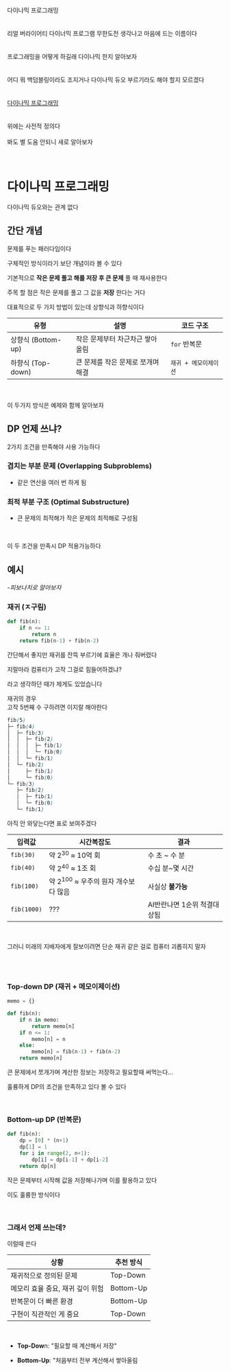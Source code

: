 <br><br>
다이나믹 프로그래밍
<br><br><br>
리얼 버라이어티 다이너믹 프로그램 무한도전 생각나고 마음에 드는 이름이다
<br><br><br>
프로그래밍을 어떻게 하길래 다이나믹 한지 알아보자
<br><br><br>
어디 뭐 백덤블링이라도 조지거나 다이나믹 듀오 부르기라도 해야 할지 모르겠다
<br><br><br>
[다이나믹 프로그래밍](../week3_word/dynamic_programming.md)
<br><br><br>
위에는 사전적 정의다
<br><br>
봐도 별 도움 안되니 새로 알아보자
<br><br><br>

# 다이나믹 프로그래밍

다이나믹 듀오와는 관계 없다

## 간단 개념

문제를 푸는 패러다임이다

구체적인 방식이라기 보단 개념이라 볼 수 있다

기본적으로 **작은 문제 풀고 해를 저장 후 큰 문제** 풀 때 재사용한다

주목 할 점은 작은 문제를 풀고 그 값을 **저장** 한다는 거다

대표적으로 두 가지 방법이 있는데 상향식과 하향식이다

| 유형              | 설명                  | 코드 구조         |
| --------------- | ------------------- | ------------- |
| 상향식 (Bottom-up) | 작은 문제부터 차근차근 쌓아 올림  | `for` 반복문     |
| 하향식 (Top-down)  | 큰 문제를 작은 문제로 쪼개며 해결 | `재귀 + 메모이제이션` |

<br><br>
이 두가지 방식은 예제와 함께 알아보자

## DP 언제 쓰냐?

2가지 조건을 만족해야 사용 가능하다

### 겹치는 부분 문제 (Overlapping Subproblems)

- 같은 연산을 여러 번 하게 됨

### 최적 부분 구조 (Optimal Substructure)

- 큰 문제의 최적해가 작은 문제의 최적해로 구성됨

<br>

이 두 조건을 만족시 DP 적용가능하다


## 예시
 -*피보나치로 알아보자*
 
### 재귀 (ㅈ구림)

```py
def fib(n):
    if n <= 1:
        return n
    return fib(n-1) + fib(n-2)
```

간단해서 좋지만 재귀를 잔뜩 부르기에 효율은 개나 줘버렸다

지랄마라 컴퓨터가 고작 그걸로 힘들어하겠냐?

라고 생각하던 때가 제게도 있었습니다

재귀의 경우<br>
고작 5번째 수 구하려면 이지랄 해야한다
```scss
fib(5)
├─ fib(4)
│  ├─ fib(3)
│  │  ├─ fib(2)
│  │  │  ├─ fib(1)
│  │  │  └─ fib(0)
│  │  └─ fib(1)
│  └─ fib(2)
│     ├─ fib(1)
│     └─ fib(0)
└─ fib(3)
   ├─ fib(2)
   │  ├─ fib(1)
   │  └─ fib(0)
   └─ fib(1)
```

아직 안 와닿는다면 표로 보여주겠다

| 입력값         | 시간복잡도                   | 결과                  |
| ----------- | ----------------------- | ------------------- |
| `fib(30)`   | 약 $2^{30}$ ≈ 10억 회           | 수 초 \~ 수 분          |
| `fib(40)`   | 약 $2^{40}$ ≈ 1조 회            | 수십 분\~몇 시간          |
| `fib(100)`  | 약 $2^{100}$ ≈ 우주의 원자 개수보다 많음 | 사실상 **불가능**         |
| `fib(1000)` | ???                     | AI반란나면 1순위 척결대상됨 |

<br>

그러니 미래의 지배자에게 잘보이려면 단순 재귀 같은 걸로 컴퓨터 괴롭히지 말자

<br><br>

### Top-down DP (재귀 + 메모이제이션)
```py
memo = {}

def fib(n):
    if n in memo:
        return memo[n]
    if n <= 1:
        memo[n] = n
    else:
        memo[n] = fib(n-1) + fib(n-2)
    return memo[n]
```

큰 문제에서 쪼개가며 계산한 정보는 저장하고 필요할때 써먹는다...

훌륭하게 DP의 조건을 만족하고 있다 볼 수 있다

<br>

### Bottom-up DP (반복문)

```py
def fib(n):
    dp = [0] * (n+1)
    dp[1] = 1
    for i in range(2, n+1):
        dp[i] = dp[i-1] + dp[i-2]
    return dp[n]
```

작은 문제부터 시작해 값을 저장해나가며 이를 활용하고 있다

이도 훌륭한 방식이다

<br>

### 그래서 언제 쓰는데?

이럴때 쓴다

| 상황                  | 추천 방식     |
| ------------------- | --------- |
| 재귀적으로 정의된 문제        | Top-Down  |
| 메모리 효율 중요, 재귀 깊이 위험 | Bottom-Up |
| 반복문이 더 빠른 환경        | Bottom-Up |
| 구현이 직관적인 게 중요       | Top-Down  |

<br>

- **Top-Dow**n: "필요할 때 계산해서 저장"

- **Bottom-Up**: "처음부터 전부 계산해서 쌓아올림